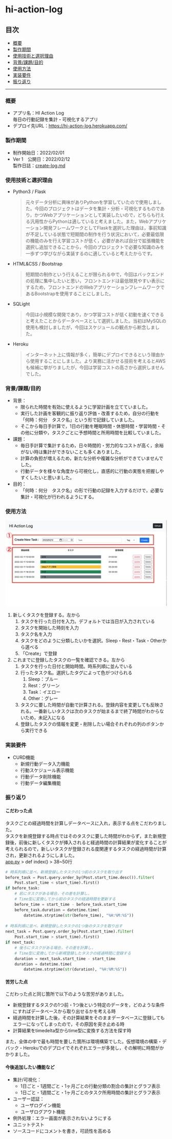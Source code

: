 # hi-action-log

<!-- omit in toc -->
## 目次

- [概要](#概要)
- [製作期間](#製作期間)
- [使用技術と選択理由](#使用技術と選択理由)
- [背景/課題/目的](#背景課題目的)
- [使用方法](#使用方法)
- [実装要件](#実装要件)
- [振り返り](#振り返り)

---

### 概要

- アプリ名：HI Action Log  
  毎日の行動記録を集計・可視化するアプリ  
- デプロイ先URL：<https://hi-action-log.herokuapp.com/>

### 製作期間

- 制作開始日：2022/02/01
- Ver 1　公開日：2022/02/12  
  製作日誌：[create-log.md](create-log.md)

### 使用技術と選択理由

- Python3 / Flask
    > 元々データ分析に興味がありPythonを学習していたので使用しました。今回のプロジェクトはデータを集計・分析・可視化するものであり，かつWebアプリケーションとして実装したいので，どちらも行える汎用性からPythonは適していると考えました。また，Webアプリケーション開発フレームワークとしてFlaskを選択した理由は，事前知識が不足している状態で短期間の制作を行う状況において，必要最低限の機能のみを行え学習コストが低く，必要があれば自分で拡張機能を選択し追加できることから，今回のプロジェクトで必要な知識のみを一歩ずつ学びながら実装するのに適していると考えたからです。
- HTML&CSS / Bootstrap
    > 短期間の制作という行えることが限られる中で，今回はバックエンドの処理に集中したいと思い，フロントエンドは最低限見やすい表示にするため，フロントエンドのWebアプリケーションフレームワークであるBootstrapを使用することにしました。
- SQLight
    > 今回は小規模な開発であり，かつ学習コストが低く初動を速くできると考えたことからデータベースとして選択しました。当初はMySQLの使用も検討しましたが，今回はスケジュールの観点から断念しました。
- Heroku
    > インターネット上に情報が多く，簡単にデプロイできるという理由から使用することにしました。より実務に活かせる技術を考えるとAWSも候補に挙がりましたが，今回は学習コストの高さから選択しませんでした。

### 背景/課題/目的

- 背景：
  - 限られた時間を有効に使えるように学習計画を立てていました。
  - 実行した計画を客観的に振り返り評価・改善するため，自分の行動を「何時：何分　タスク名」という形で記録していました。
  - そこから毎日手計算で，1日の行動を睡眠時間・休憩時間・学習時間・その他に分類や，タスクごとに予想時間と所用時間を比較していました。
- 課題：
  - 毎日手計算で集計するため，日々時間的・労力的なコストが高く，余裕がない時は集計ができないことも多くありました。
  - 計算の負担が増えるため，新たな分析や複雑な分析ができていませんでした。
  - 行動データを様々な角度から可視化し，直感的に行動の実態を把握しやすくしたいと思いました。
- 目的：
  - 「何時：何分　タスク名」の形で行動の記録を入力するだけで，必要な集計・可視化が行われるようにする。

### 使用方法

![how-to-use](https://github.com/holly-inlet/hi-action-log/blob/imeges/hi-action-log-how-to-use.png)

1. 新しくタスクを登録する。左から
   1. タスクを行った日付を入力。デフォルトでは当日が入力されている
   2. タスクを開始した時刻を入力
   3. タスク名を入力
   4. タスクをどのように分類したいかを選択。Sleep・Rest・Task・Otherから選べる
   5. 「Create」で登録
2. これまでに登録したタスクの一覧を確認できる。左から
   1. タスクを行った日付と開始時間。時系列順に並んでいる
   2. 行ったタスク名。選択したタグによって色がつけられる
      1. Sleep：ブルー
      2. Rest：グリーン
      3. Task：イエロー
      4. Other：グレー
   3. タスクに要した時間が自動で計算される。登録内容を変更しても反映される。一番新しいタスクは次のタスクが始まるまで終了時間がわからないため，未記入になる
   4. 登録したタスクの情報を変更・削除したい場合それぞれの列のボタンから実行できる

### 実装要件

- CURD機能
  - 新規行動データ入力機能
  - 行動スケジュール表示機能
  - 行動データ削除機能
  - 行動データ編集機能

### 振り返り

#### こだわった点

タスクごとの経過時間を計算しデータベースに入れ，表示する点をこだわりました。  
タスクを新規登録する時点ではそのタスクに要した時間がわからず，また新規登録後，前後に新しくタスクが挿入されると経過時間の計算結果が変化することが考えられるので，新しいタスクが登録される度関連するタスクの経過時間が計算され，更新されるようにしました。  
[app.py](/hi-action-log/app.py) > def index() > 38~50行

~~~python
# 時系列順に並べ，新規登録したタスクの1つ前のタスクを取り出す
before_task = Post.query.order_by(Post.start_time.desc()).filter(
    Post.start_time < start_time).first()
if before_task:
    # 前にタスクがある場合，その差を計算し，
    # Time型に変換してから前のタスクの経過時間を更新する
    before_time = start_time - before_task.start_time
    before_task.duration = datetime.time(
        datetime.strptime(str(before_time), "%H:%M:%S"))

# 時系列順に並べ，新規登録したタスクの1つ後のタスクを取り出す
next_task = Post.query.order_by(Post.start_time).filter(
    Post.start_time > start_time).first()
if next_task:
    # 後ろにタスクがある場合，その差を計算し，
    # Time型に変換してから新規登録したタスクの経過時間に登録する
    duration = next_task.start_time - start_time
    duration = datetime.time(
        datetime.strptime(str(duration), "%H:%M:%S"))
~~~

#### 苦労した点

こだわった点と同じ箇所で以下のような苦労がありました。

- 新規登録するタスクの1つ前・1つ後という特定のデータを，どのような条件にすればデータベースから取り出せるかを考える時
- 経過時間を計算した後，その計算結果をそのままデータベースに登録してもエラーになってしまったので，その原因を突き止める時
- 計算結果をtimedelta型からtime型に変換する方法を探す時

また，全体の中で最も時間を要した箇所は環境構築でした。仮想環境の構築・デバック・Herokuでのデプロイでそれぞれエラーが多発し，その解明に時間がかかりました。

#### 今後追加したい機能など

- 集計/可視化：
  - 1日ごと・1週間ごと・1ヶ月ごとの行動分類の割合の集計とグラフ表示
  - 1日ごと・1週間ごと・1ヶ月ごとのタスク所用時間の集計とグラフ表示
- ユーザー認証：
  - ユーザログイン機能
  - ユーザログアウト機能
- 例外処理：エラー画面が表示されないようにする
- ユニットテスト
- ソースコードにコメントを書き，可読性を高める
